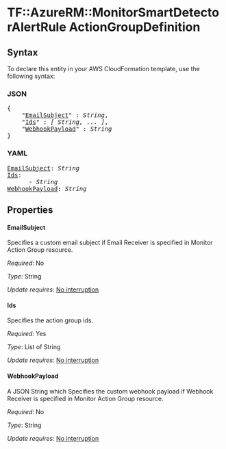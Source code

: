 # TF::AzureRM::MonitorSmartDetectorAlertRule ActionGroupDefinition

## Syntax

To declare this entity in your AWS CloudFormation template, use the following syntax:

### JSON

<pre>
{
    "<a href="#emailsubject" title="EmailSubject">EmailSubject</a>" : <i>String</i>,
    "<a href="#ids" title="Ids">Ids</a>" : <i>[ String, ... ]</i>,
    "<a href="#webhookpayload" title="WebhookPayload">WebhookPayload</a>" : <i>String</i>
}
</pre>

### YAML

<pre>
<a href="#emailsubject" title="EmailSubject">EmailSubject</a>: <i>String</i>
<a href="#ids" title="Ids">Ids</a>: <i>
      - String</i>
<a href="#webhookpayload" title="WebhookPayload">WebhookPayload</a>: <i>String</i>
</pre>

## Properties

#### EmailSubject

Specifies a custom email subject if Email Receiver is specified in Monitor Action Group resource.

_Required_: No

_Type_: String

_Update requires_: [No interruption](https://docs.aws.amazon.com/AWSCloudFormation/latest/UserGuide/using-cfn-updating-stacks-update-behaviors.html#update-no-interrupt)

#### Ids

Specifies the action group ids.

_Required_: Yes

_Type_: List of String

_Update requires_: [No interruption](https://docs.aws.amazon.com/AWSCloudFormation/latest/UserGuide/using-cfn-updating-stacks-update-behaviors.html#update-no-interrupt)

#### WebhookPayload

A JSON String which Specifies the custom webhook payload if Webhook Receiver is specified in Monitor Action Group resource.

_Required_: No

_Type_: String

_Update requires_: [No interruption](https://docs.aws.amazon.com/AWSCloudFormation/latest/UserGuide/using-cfn-updating-stacks-update-behaviors.html#update-no-interrupt)

